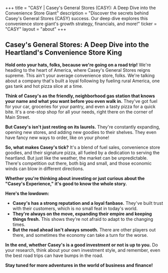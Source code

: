+++
title = "CASY |  Casey's General Stores (CASY): A Deep Dive into the Convenience Store Giant"
description = "Discover the secrets behind Casey's General Stores (CASY) success. Our deep dive explores this convenience store giant's growth strategy, financials, and more!"
ticker = "CASY"
layout = "about"
+++

        


## Casey's General Stores:  A Deep Dive into the Heartland's Convenience Store King

**Hold onto your hats, folks, because we're going on a road trip!** We're heading to the heart of America, where Casey's General Stores reigns supreme. This ain't your average convenience store, folks. We're talking about a company that's built a loyal following by fueling rural America, one gas tank and hot pizza slice at a time. 

**Think of Casey's as the friendly, neighborhood gas station that knows your name and what you want before you even walk in.** They've got fuel for your car, groceries for your pantry, and even a tasty pizza for a quick bite.  It's a one-stop shop for all your needs, right there on the corner of Main Street.

**But Casey's isn't just resting on its laurels.** They're constantly expanding, opening new stores, and adding new goodies to their shelves. They even have fancy new ways to order, like on your phone! 

**So, what makes Casey's tick?** It's a blend of fuel sales, convenience store goodies, and their signature pizza, all fueled by a dedication to serving the heartland.  But just like the weather, the market can be unpredictable. There's competition out there, both big and small, and those economic winds can blow in different directions. 

**Whether you're thinking about investing or just curious about the "Casey's Experience," it's good to know the whole story.** 

**Here's the lowdown:**

* **Casey's has a strong reputation and a loyal fanbase.** They've built trust with their customers, which is no small feat in today's world. 
* **They're always on the move, expanding their empire and keeping things fresh.**  This shows they're not afraid to adapt to the changing times. 
* **But the road ahead isn't always smooth.** There are other players out there, and sometimes the economy can take a turn for the worse.  

**In the end, whether Casey's is a good investment or not is up to you.** Do your research, think about your own investment style, and remember, even the best road trips can have bumps in the road. 

**Stay tuned for more adventures in the world of business and finance!** 

        